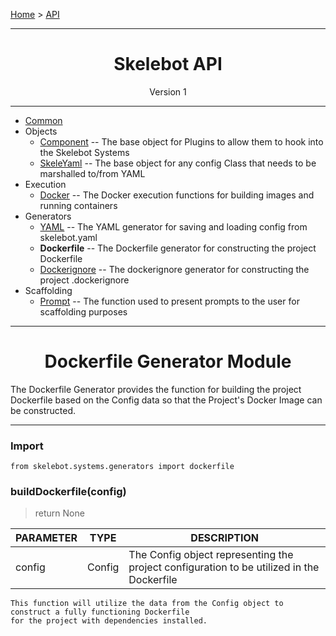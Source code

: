 [Home](../index.md) > [API](../api.md)

---

<h1 align='center'>Skelebot API</h1>
<div align='center'>Version 1</div>

---

- [Common](common.md)
- Objects
  - [Component](component.md) -- The base object for Plugins to allow them to hook into the Skelebot Systems
  - [SkeleYaml](skeleyaml.md) -- The base object for any config Class that needs to be marshalled to/from YAML
- Execution
  - [Docker](docker.md) -- The Docker execution functions for building images and running containers
- Generators
  - [YAML](yaml.md) -- The YAML generator for saving and loading config from skelebot.yaml
  - **Dockerfile** -- The Dockerfile generator for constructing the project Dockerfile
  - [Dockerignore](dockerignore.md) -- The dockerignore generator for constructing the project .dockerignore
- Scaffolding
  - [Prompt](prompt.md) -- The function used to present prompts to the user for scaffolding purposes

---

<h1 align='center'>Dockerfile Generator Module</h1>

The Dockerfile Generator provides the function for building the project Dockerfile based on the
Config data so that the Project's Docker Image can be constructed.

---

<h3 align='left'>Import</h3>

```
from skelebot.systems.generators import dockerfile
```

<h3 align='left'>buildDockerfile(config)</h3>

> return None

| PARAMETER | TYPE   | DESCRIPTION                                                                               |
|-----------|--------|-------------------------------------------------------------------------------------------|
| config    | Config | The Config object representing the project configuration to be utilized in the Dockerfile |

```
This function will utilize the data from the Config object to construct a fully functioning Dockerfile
for the project with dependencies installed.
```
